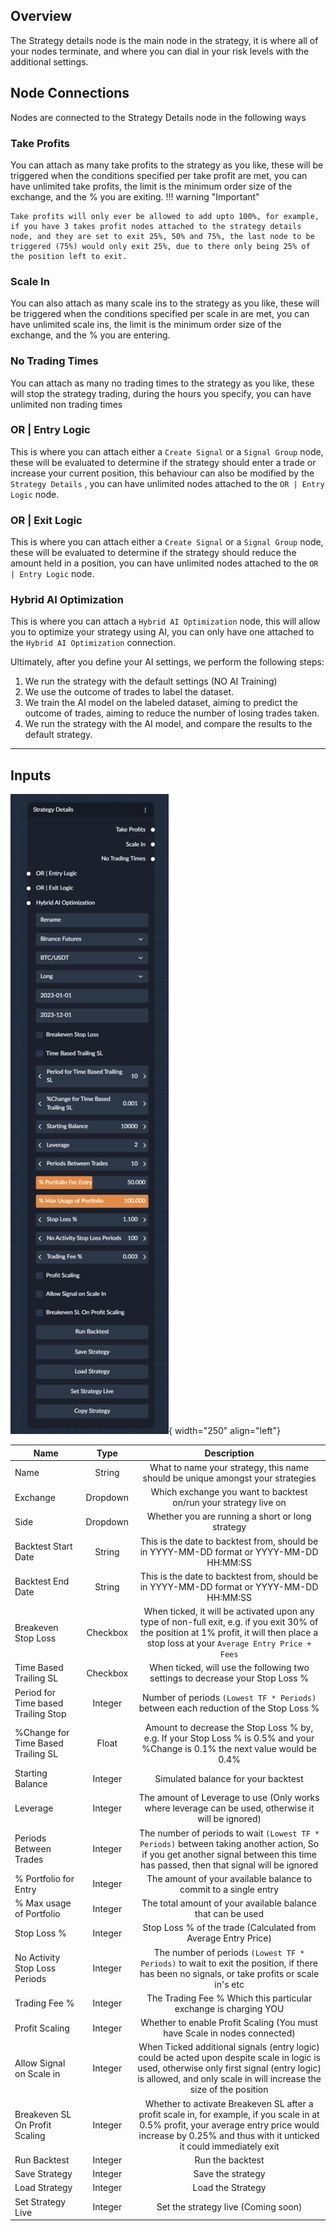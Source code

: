 ## Overview 

The Strategy details node is the main node in the strategy, it is where all of your nodes terminate, and where you can dial in your risk levels with the additional settings.

## Node Connections
Nodes are connected to the Strategy Details node in the following ways

### Take Profits
You can attach as many take profits to the strategy as you like, these will be triggered when the conditions specified per take profit are met, you can have unlimited take profits, the limit is the minimum order size of the exchange, and the % you are exiting.
!!! warning "Important"

    Take profits will only ever be allowed to add upto 100%, for example, if you have 3 takes profit nodes attached to the strategy details node, and they are set to exit 25%, 50% and 75%, the last node to be triggered (75%) would only exit 25%, due to there only being 25% of the position left to exit.

### Scale In
You can also attach as many scale ins to the strategy as you like, these will be triggered when the conditions specified per scale in are met, you can have unlimited scale ins, the limit is the minimum order size of the exchange, and the % you are entering.

### No Trading Times
You can attach as many no trading times to the strategy as you like, these will stop the strategy trading, during the hours you specify, you can have unlimited non trading times

### OR | Entry Logic
This is where you can attach either a `Create Signal` or a `Signal Group` node, these will be evaluated to determine if the strategy should enter a trade or increase your current position, this behaviour can also be modified by the `Strategy Details` , you can have unlimited nodes attached to the `OR | Entry Logic` node.

### OR | Exit Logic
This is where you can attach either a `Create Signal` or a `Signal Group` node, these will be evaluated to determine if the strategy should reduce the amount held in a position, you can have unlimited nodes attached to the `OR | Entry Logic` node.

### Hybrid AI Optimization
This is where you can attach a `Hybrid AI Optimization` node, this will allow you to optimize your strategy using AI, you can only have one attached to the `Hybrid AI Optimization` connection.

Ultimately, after you define your AI settings, we perform the following steps:

1. We run the strategy with the default settings (NO AI Training)
2. We use the outcome of trades to label the dataset.
3. We train the AI model on the labeled dataset, aiming to predict the outcome of trades, aiming to reduce the number of losing trades taken.
4. We run the strategy with the AI model, and compare the results to the default strategy.

---
## Inputs
![signal_group_example](images/strategy_details.png){ width="250" align="left"}

| Name                                |   Type   |                                                                                                   Description                                                                                                   |
|-------------------------------------|:--------:|:---------------------------------------------------------------------------------------------------------------------------------------------------------------------------------------------------------------:|
| Name                                |  String  |                                                                 What to name your strategy, this name should be unique amongst your strategies                                                                  |
| Exchange                            | Dropdown |                                                                        Which exchange you want to backtest on/run your strategy live on                                                                         |
| Side                                | Dropdown |                                                                                Whether you are running a short or long strategy                                                                                 |
| Backtest Start Date                 |  String  |                                                            This is the date to backtest from, should be in YYYY-MM-DD format or YYYY-MM-DD HH:MM:SS                                                             |
| Backtest End Date                   |  String  |                                                            This is the date to backtest from, should be in YYYY-MM-DD format or YYYY-MM-DD HH:MM:SS                                                             |
| Breakeven Stop Loss                 | Checkbox |            When ticked, it will be activated upon any type of non-full exit, e.g. if you exit 30% of the position at 1% profit, it will then place a stop loss at your `Average Entry Price + Fees`             |
| Time Based Trailing SL              | Checkbox |                                                                  When ticked, will use the following two settings to decrease your Stop Loss %                                                                  |
| Period for Time based Trailing Stop | Integer  |                                                               Number of periods `(Lowest TF * Periods)` between each reduction of the Stop Loss %                                                               |
| %Change for Time Based Trailing SL  |  Float   |                                       Amount to decrease the Stop Loss % by, <br/>e.g. If your Stop Loss % is 0.5% and your %Change is 0.1% the next value would be 0.4%                                        |
| Starting Balance                    | Integer  |                                                                                       Simulated balance for your backtest                                                                                       |
| Leverage                            | Integer  |                                                       The amount of Leverage to use (Only works where leverage can be used, otherwise it will be ignored)                                                       |
| Periods Between Trades              | Integer  |                The number of periods to wait `(Lowest TF * Periods)` between taking another action, So if you get another signal between this time has passed, then that signal will be ignored                 |
| % Portfolio for Entry               | Integer  |                                                                        The amount of your available balance to commit to a single entry                                                                         |
| % Max usage of Portfolio            | Integer  |                                                                           The total amount of your available balance that can be used                                                                           |
| Stop Loss %                         | Integer  |                                                                         Stop Loss % of the trade (Calculated from Average Entry Price)                                                                          |
| No Activity Stop Loss Periods       | Integer  |                                   The number of periods `(Lowest TF * Periods)` to wait to exit the position, if there has been no signals, or take profits or scale in's etc                                   |
| Trading Fee %                       | Integer  |                                                                        The Trading Fee % Which this particular exchange is charging YOU                                                                         |
| Profit Scaling                      | Integer  |                                                                    Whether to enable Profit Scaling (You must have Scale in nodes connected)                                                                    |
| Allow Signal on Scale in            | Integer  | When Ticked additional signals (entry logic) could be acted upon despite scale in logic is used, otherwise only first signal (entry logic) is allowed, and only scale in will increase the size of the position |
| Breakeven SL On Profit Scaling      | Integer  |   Whether to activate Breakeven SL after a profit scale in, for example, if you scale in at 0.5% profit, your average entry price would increase by 0.25% and thus with it unticked it could immediately exit   |
| Run Backtest                        | Integer  |                                                                                                Run the backtest                                                                                                 |
| Save Strategy                       | Integer  |                                                                                                Save the strategy                                                                                                |
| Load Strategy                       | Integer  |                                                                                                Load the Strategy                                                                                                |
| Set Strategy Live                   | Integer  |                                                                                       Set the strategy live (Coming soon)                                                                                       |
